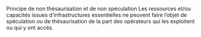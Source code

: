 Principe de non thésaurisation et de non spéculation
Les ressources et/ou capacités issues d’infrastructures essentielles ne peuvent faire l’objet de spéculation ou de thésaurisation de la part des opérateurs qui les exploitent ou qui y ont accès.